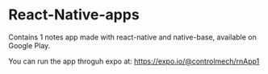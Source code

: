 # React-Native-apps

Contains 1 notes app made with react-native and native-base, available on Google Play. 

You can run the app throguh expo at: https://expo.io/@controlmech/rnApp1
